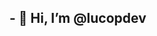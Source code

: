 <h2>- 👋 Hi, I’m <b>@lucopdev</b></h2>
<div style="display: inline-block;>
<p>- 👀 I’m interested in LEARN and WORK with programing</p>
<p>- 🌱 I’m currently learning NodeJS</p>
<p>- 💞️ I’m looking to collaborate on Everything i can</p>
<p>- 📫 How to reach me https://www.linkedin.com/in/lucas-s-rosa-50829383/</p> 
<div>
<img style="display: inline-block; src="https://images.emojiterra.com/google/noto-emoji/v2.034/128px/1f468-1f4bb.png">


